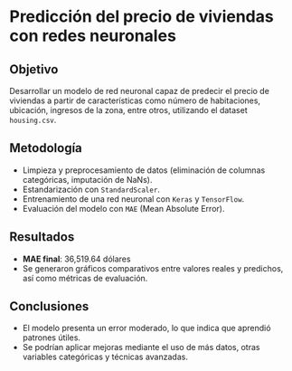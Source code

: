 # Predicción del precio de viviendas con redes neuronales

## Objetivo
Desarrollar un modelo de red neuronal capaz de predecir el precio de viviendas a partir de características como número de habitaciones, ubicación, ingresos de la zona, entre otros, utilizando el dataset `housing.csv`.

## Metodología
- Limpieza y preprocesamiento de datos (eliminación de columnas categóricas, imputación de NaNs).
- Estandarización con `StandardScaler`.
- Entrenamiento de una red neuronal con `Keras` y `TensorFlow`.
- Evaluación del modelo con `MAE` (Mean Absolute Error).

## Resultados
- **MAE final**: 36,519.64 dólares
- Se generaron gráficos comparativos entre valores reales y predichos, así como métricas de evaluación.

## Conclusiones
- El modelo presenta un error moderado, lo que indica que aprendió patrones útiles.
- Se podrían aplicar mejoras mediante el uso de más datos, otras variables categóricas y técnicas avanzadas.
